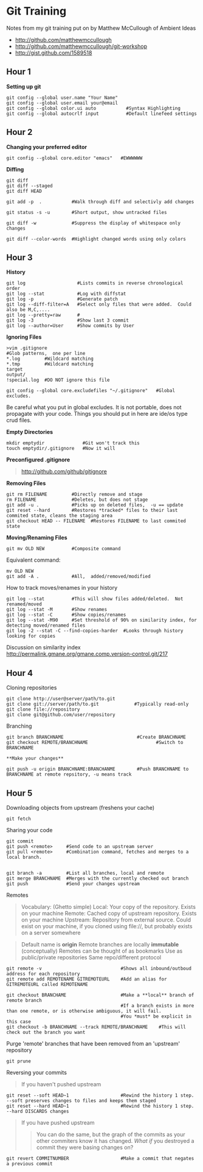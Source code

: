 Git Training
============

Notes from my git training put on by Matthew McCullough of Ambient Ideas

* http://github.com/matthewmccullough
* http://github.com/matthewmccullough/git-workshop
* http://gist.github.com/1589518

Hour 1
------

**Setting up git**

    git config --global user.name "Your Name"
    git config --global user.email your@email
    git config --global color.ui auto           #Syntax Highlighting
    git config --global autocrlf input          #Default linefeed settings

Hour 2
------

**Changing your preferred editor**

    git config --global core.editor "emacs"   #EWWWWWW

**Diffing**

    git diff
    git diff --staged
    git diff HEAD
  
    git add -p  .           #Walk through diff and selectivly add changes

    git status -s -u        #Short output, show untracked files
 
    git diff -w             #Suppress the display of whitespace only changes

    git diff --color-words  #Highlight changed words using only colors

Hour 3
------

**History**

    git log                   #Lists commits in reverse chronological order
    git log --stat            #Log with diffstat
    git log -p                #Generate patch
    git log --diff-filter=A   #Select only files that were added.  Could also be M,C,....
    git log --pretty=raw      #
    git log -3                #Show last 3 commit
    git log --author=User     #Show commits by User

**Ignoring Files**

    >vim .gitignore
    #Glob patterns,  one per line
    *.log         #Wildcard matching
    *.tmp         #Wildcard matching
    target  
    output/
    !special.log  #DO NOT ignore this file

    git config --global core.excludefiles "~/.gitignore"   #Global excludes.  

Be careful what you put in global excludes. It is not portable, does not propagate with your code. Things you should put in here are ide/os type crud files.

**Empty Directories**

    mkdir emptydir              #Git won't track this
    touch emptydir/.gitignore   #Now it will

**Preconfigured .gitignore**

>http://github.com/github/gitignore

**Removing Files**

    git rm FILENAME         #Directly remove and stage
    rm FILENAME             #Deletes, but does not stage
    git add -u .            #Picks up on deleted files,  -u == update
    git reset --hard        #Restores *tracked* files to their last commited state, cleans the staging area
    git checkout HEAD -- FILENAME  #Restores FILENAME to last commited state

**Moving/Renaming Files**

    git mv OLD NEW          #Composite command
    
Equivalent command:
 
    mv OLD NEW
    git add -A .            #All,  added/removed/modified

How to track moves/renames in your history

    git log --stat          #This will show files added/deleted.  Not renamed/moved
    git log --stat -M       #Show renames
    git log --stat -C       #Show copies/renames
    git log --stat -M90     #Set threshold of 90% on similarity index, for detecting moved/renamed files
    git log -2 --stat -C --find-copies-harder  #Looks through history looking for copies

Discussion on similarity index
   http://permalink.gmane.org/gmane.comp.version-control.git/217

Hour 4
------

Cloning repositories

    git clone http://user@server/path/to.git
    git clone git://server/path/to.git             #Typically read-only
    git clone file://repository
    git clone git@github.com/user/repository

Branching

    git branch BRANCHNAME                           #Create BRANCHNAME
    git checkout REMOTE/BRANCHNAME                         #Switch to BRANCHNAME

    **Make your changes**

    git push -u origin BRANCHNAME:BRANCHANME        #Push BRANCHNAME to BRANCHNAME at remote repsitory, -u means track


Hour 5
------

Downloading objects from upstream (freshens your cache)

    git fetch             

Sharing your code

    git commit
    git push <remote>     #Send code to an upstream server
    git pull <remote>     #Combination command, fetches and merges to a local branch.  


    git branch -a         #List all branches, local and remote
    git merge BRANCHNAME  #Merges with the currently checked out branch
    git push              #Send your changes upstream

Remotes

> Vocabulary: (Ghetto simple)
>    Local: Your copy of the repository. Exists on your machine
>    Remote: Cached copy of upstream repository. Exists on your machine
>    Upstream: Repository from external source. Could exist on your machine, if you cloned using file://,  but probably exists on a server somewhere

> Default name is **origin**
> Remote branches are locally **immutable** (conceptually)
> Remotes can be thought of as bookmarks
>   Use as public/private repositories
>   Same repo/different protocol

    git remote -v                             #Shows all inbound/outboud address for each repository
    git remote add REMOTENAME GITREMOTEURL    #Add an alias for GITREMOTEURL called REMOTENAME

    git checkout BRANCHAME                    #Make a **local** branch of remote branch
                                              #If a branch exists in more than one remote, or is otherwise ambiguous, it will fail. 
                                              #You *must* be explicit in this case
    git checkout -b BRANCHNAME --track REMOTE/BRANCHNAME    #This will check out the branch you want

Purge 'remote' branches that have been removed from an 'upstream' repository

    git prune

Reversing your commits
    
> If you haven't pushed upstream

    git reset --soft HEAD~1                   #Rewind the history 1 step. --soft preserves changes to files and keeps them staged
    git reset --hard HEAD~1                   #Rewind the history 1 step. --hard DISCARDS changes

> If you have pushed upstream
> >   You can do the same,  but the graph of the commits as your other commiters know it has changed. 
> >   *What if*  you destroyed a commit they were basing changes on?    
    
    git revert COMMITNUMBER                   #Make a commit that negates a previous commit
